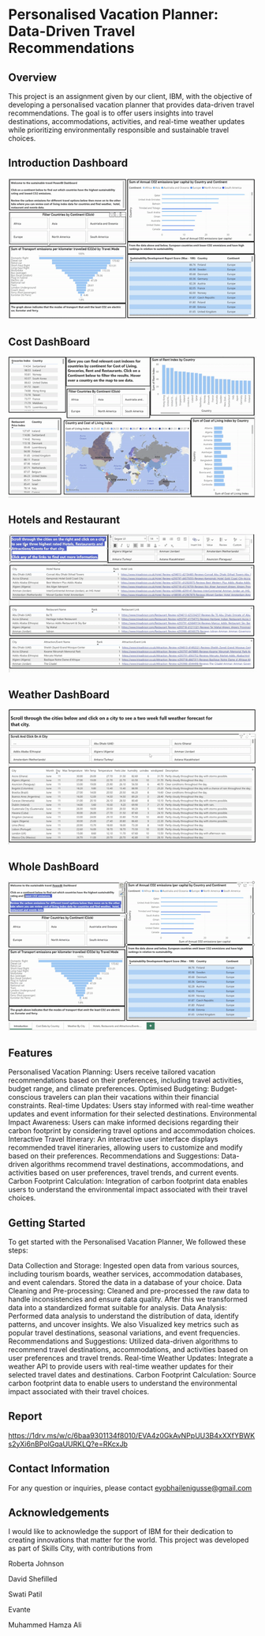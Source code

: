 # Personalised Vacation Planner: Data-Driven Travel Recommendations
## Overview
This project is an assignment given by our client, IBM, with the objective of developing a personalised vacation planner that provides data-driven travel recommendations. The goal is to offer users insights into travel destinations, accommodations, activities, and real-time weather updates while prioritizing environmentally responsible and sustainable travel choices.

## Introduction Dashboard
![](DashBoard/introductionboard.gif)

## Cost DashBoard
![](DashBoard/CostDataBoard.gif)

## Hotels and Restaurant
![](DashBoard/hotelsandrestaurantsboard.gif)

## Weather DashBoard
![](DashBoard/weatherdataboard.gif)

## Whole DashBoard
![](DashBoard/wholedashboard.gif)
## Features
Personalised Vacation Planning: Users receive tailored vacation recommendations based on their preferences, including travel activities, budget range, and climate preferences.
Optimised Budgeting: Budget-conscious travelers can plan their vacations within their financial constraints.
Real-time Updates: Users stay informed with real-time weather updates and event information for their selected destinations.
Environmental Impact Awareness: Users can make informed decisions regarding their carbon footprint by considering travel options and accommodation choices.
Interactive Travel Itinerary: An interactive user interface displays recommended travel itineraries, allowing users to customize and modify based on their preferences.
Recommendations and Suggestions: Data-driven algorithms recommend travel destinations, accommodations, and activities based on user preferences, travel trends, and current events.
Carbon Footprint Calculation: Integration of carbon footprint data enables users to understand the environmental impact associated with their travel choices.
## Getting Started
To get started with the Personalised Vacation Planner, We followed these steps:

Data Collection and Storage: Ingested open data from various sources, including tourism boards, weather services, accommodation databases, and event calendars. Stored the data in a database of your choice.
Data Cleaning and Pre-processing: Cleaned and pre-processed the raw data to handle inconsistencies and ensure data quality. After this we transformed data into a standardized format suitable for analysis.
Data Analysis: Performed data analysis to understand the distribution of data, identify patterns, and uncover insights. We also Visualized key metrics such as popular travel destinations, seasonal variations, and event frequencies.
Recommendations and Suggestions: Utilized data-driven algorithms to recommend travel destinations, accommodations, and activities based on user preferences and travel trends.
Real-time Weather Updates: Integrate a weather API to provide users with real-time weather updates for their selected travel dates and destinations.
Carbon Footprint Calculation: Source carbon footprint data to enable users to understand the environmental impact associated with their travel choices.

## Report
https://1drv.ms/w/c/6baa9301134f8010/EVA4z0GkAvNPpUU3B4xXXfYBWKs2yXi6nBPolGqaUURKLQ?e=RKcxJb

## Contact Information
For any question or inquiries,  please contact eyobhailenigusse@gmail.com

## Acknowledgements
I would like to acknowledge the support of IBM for their dedication to creating innovations that matter for the world. This project was developed as part of Skills City, with contributions from

Roberta Johnson

David Shefilled

Swati Patil

Evante

Muhammed Hamza Ali
